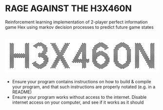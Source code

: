 # RAGE AGAINST THE H3X460N

Reinforcement learning implementation of 2-player perfect information game Hex using markov decision processes to predict future game states

![](https://github.com/lucylow/H3X460N/blob/main/hexagon.png?raw=true)
-------

* Ensure your program contains instructions on how to build & compile your program, and that such instructions are properly notated (e.g. in a README)
* Ensure your program works without access to the internet. Disable internet access on your computer, and see if it works as it should
 
